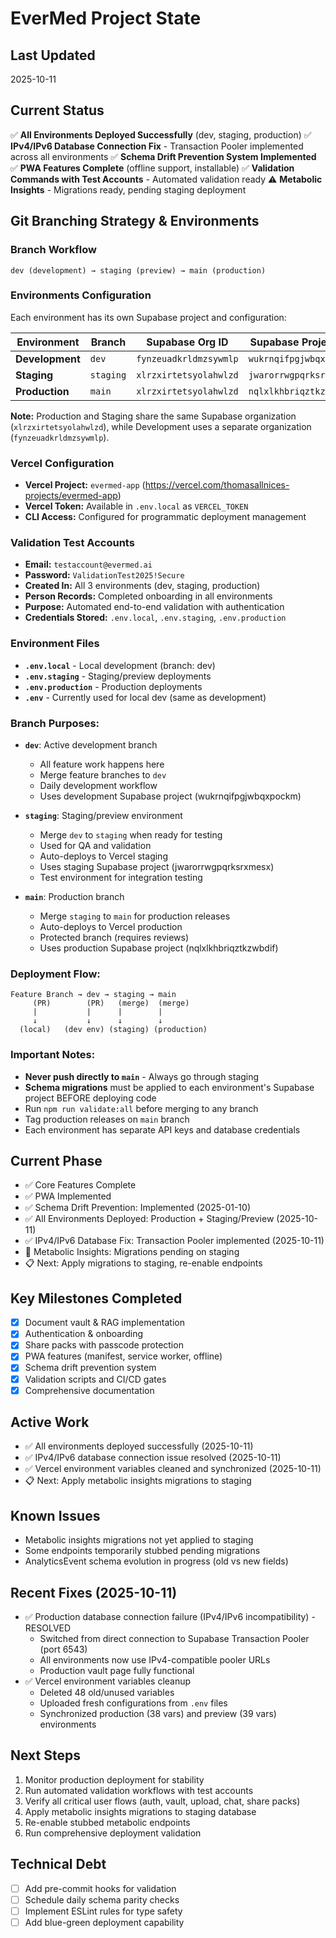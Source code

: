 # EverMed Project State

## Last Updated
2025-10-11

## Current Status
✅ **All Environments Deployed Successfully** (dev, staging, production)
✅ **IPv4/IPv6 Database Connection Fix** - Transaction Pooler implemented across all environments
✅ **Schema Drift Prevention System Implemented**
✅ **PWA Features Complete** (offline support, installable)
✅ **Validation Commands with Test Accounts** - Automated validation ready
⚠️ **Metabolic Insights** - Migrations ready, pending staging deployment

## Git Branching Strategy & Environments

### Branch Workflow
```
dev (development) → staging (preview) → main (production)
```

### Environments Configuration

Each environment has its own Supabase project and configuration:

| Environment | Branch | Supabase Org ID | Supabase Project ID | Config File | Vercel Branch |
|------------|--------|-----------------|---------------------|-------------|---------------|
| **Development** | `dev` | `fynzeuadkrldmzsywmlp` | `wukrnqifpgjwbqxpockm` | `.env.local` | development |
| **Staging** | `staging` | `xlrzxirtetsyolahwlzd` | `jwarorrwgpqrksrxmesx` | `.env.staging` | staging/preview |
| **Production** | `main` | `xlrzxirtetsyolahwlzd` | `nqlxlkhbriqztkzwbdif` | `.env.production` | main/production |

**Note:** Production and Staging share the same Supabase organization (`xlrzxirtetsyolahwlzd`), while Development uses a separate organization (`fynzeuadkrldmzsywmlp`).

### Vercel Configuration
- **Vercel Project:** `evermed-app` (https://vercel.com/thomasallnices-projects/evermed-app)
- **Vercel Token:** Available in `.env.local` as `VERCEL_TOKEN`
- **CLI Access:** Configured for programmatic deployment management

### Validation Test Accounts
- **Email:** `testaccount@evermed.ai`
- **Password:** `ValidationTest2025!Secure`
- **Created In:** All 3 environments (dev, staging, production)
- **Person Records:** Completed onboarding in all environments
- **Purpose:** Automated end-to-end validation with authentication
- **Credentials Stored:** `.env.local`, `.env.staging`, `.env.production`

### Environment Files
- **`.env.local`** - Local development (branch: dev)
- **`.env.staging`** - Staging/preview deployments
- **`.env.production`** - Production deployments
- **`.env`** - Currently used for local dev (same as development)

### Branch Purposes:
- **`dev`**: Active development branch
  - All feature work happens here
  - Merge feature branches to `dev`
  - Daily development workflow
  - Uses development Supabase project (wukrnqifpgjwbqxpockm)

- **`staging`**: Staging/preview environment
  - Merge `dev` to `staging` when ready for testing
  - Used for QA and validation
  - Auto-deploys to Vercel staging
  - Uses staging Supabase project (jwarorrwgpqrksrxmesx)
  - Test environment for integration testing

- **`main`**: Production branch
  - Merge `staging` to `main` for production releases
  - Auto-deploys to Vercel production
  - Protected branch (requires reviews)
  - Uses production Supabase project (nqlxlkhbriqztkzwbdif)

### Deployment Flow:
```
Feature Branch → dev → staging → main
     (PR)        (PR)   (merge)  (merge)
     |           |      |        |
     ↓           ↓      ↓        ↓
  (local)   (dev env) (staging) (production)
```

### Important Notes:
- **Never push directly to `main`** - Always go through staging
- **Schema migrations** must be applied to each environment's Supabase project BEFORE deploying code
- Run `npm run validate:all` before merging to any branch
- Tag production releases on `main` branch
- Each environment has separate API keys and database credentials

## Current Phase
- ✅ Core Features Complete
- ✅ PWA Implemented
- ✅ Schema Drift Prevention: Implemented (2025-01-10)
- ✅ All Environments Deployed: Production + Staging/Preview (2025-10-11)
- ✅ IPv4/IPv6 Database Fix: Transaction Pooler implemented (2025-10-11)
- 🔄 Metabolic Insights: Migrations pending on staging
- 📋 Next: Apply migrations to staging, re-enable endpoints

## Key Milestones Completed
- [x] Document vault & RAG implementation
- [x] Authentication & onboarding
- [x] Share packs with passcode protection
- [x] PWA features (manifest, service worker, offline)
- [x] Schema drift prevention system
- [x] Validation scripts and CI/CD gates
- [x] Comprehensive documentation

## Active Work
- ✅ All environments deployed successfully (2025-10-11)
- ✅ IPv4/IPv6 database connection issue resolved (2025-10-11)
- ✅ Vercel environment variables cleaned and synchronized (2025-10-11)
- 📋 Next: Apply metabolic insights migrations to staging

## Known Issues
- Metabolic insights migrations not yet applied to staging
- Some endpoints temporarily stubbed pending migrations
- AnalyticsEvent schema evolution in progress (old vs new fields)

## Recent Fixes (2025-10-11)
- ✅ Production database connection failure (IPv4/IPv6 incompatibility) - RESOLVED
  - Switched from direct connection to Supabase Transaction Pooler (port 6543)
  - All environments now use IPv4-compatible pooler URLs
  - Production vault page fully functional
- ✅ Vercel environment variables cleanup
  - Deleted 48 old/unused variables
  - Uploaded fresh configurations from `.env` files
  - Synchronized production (38 vars) and preview (39 vars) environments

## Next Steps
1. Monitor production deployment for stability
2. Run automated validation workflows with test accounts
3. Verify all critical user flows (auth, vault, upload, chat, share packs)
4. Apply metabolic insights migrations to staging database
5. Re-enable stubbed metabolic endpoints
6. Run comprehensive deployment validation

## Technical Debt
- [ ] Add pre-commit hooks for validation
- [ ] Schedule daily schema parity checks
- [ ] Implement ESLint rules for type safety
- [ ] Add blue-green deployment capability
